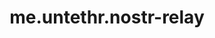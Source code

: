---
title: me.untethr.nostr-relay
permalink: /untethr/
web: 
github: atdixon/me.untethr.nostr-relay
tags:
- relay
progLang: 
- Clojure
license: 
nips:
- NIP-42
---